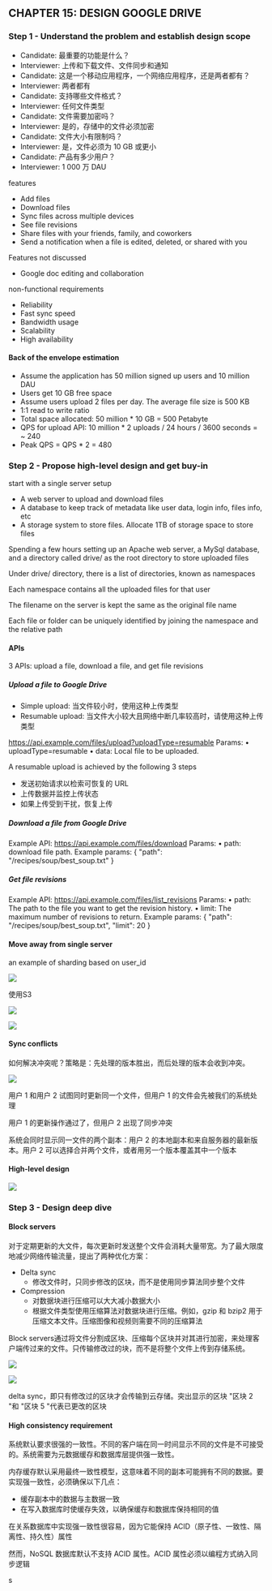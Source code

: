## CHAPTER 15: DESIGN GOOGLE DRIVE

### Step 1 - Understand the problem and establish design scope

-   Candidate: 最重要的功能是什么？
-   Interviewer: 上传和下载文件、文件同步和通知
-   Candidate: 这是一个移动应用程序，一个网络应用程序，还是两者都有？
-   Interviewer: 两者都有
-   Candidate: 支持哪些文件格式？
-   Interviewer: 任何文件类型
-   Candidate: 文件需要加密吗？
-   Interviewer: 是的，存储中的文件必须加密
-   Candidate: 文件大小有限制吗？
-   Interviewer: 是，文件必须为 10 GB 或更小
-   Candidate: 产品有多少用户？
-   Interviewer: 1 000 万 DAU

features

-   Add files
-   Download files
-   Sync files across multiple devices
-   See file revisions
-   Share files with your friends, family, and coworkers
-   Send a notification when a file is edited, deleted, or shared with you

Features not discussed

-   Google doc editing and collaboration

non-functional requirements

-   Reliability
-   Fast sync speed
-   Bandwidth usage
-   Scalability
-   High availability

#### Back of the envelope estimation

-   Assume the application has 50 million signed up users and 10 million DAU
-   Users get 10 GB free space
-   Assume users upload 2 files per day. The average file size is 500 KB
-   1:1 read to write ratio
-   Total space allocated: 50 million * 10 GB = 500 Petabyte
-   QPS for upload API: 10 million * 2 uploads / 24 hours / 3600 seconds = ~ 240
-   Peak QPS = QPS * 2 = 480

### Step 2 - Propose high-level design and get buy-in

start with a single server setup

-   A web server to upload and download files
-   A database to keep track of metadata like user data, login info, files info, etc
-   A storage system to store files. Allocate 1TB of storage space to store files

Spending a few hours setting up an Apache web server, a MySql database, and a directory
called drive/ as the root directory to store uploaded files

Under drive/ directory, there is a list of directories, known as namespaces

Each namespace contains all the uploaded files for that user

The filename on the server is kept the same as the original file name

Each file or folder can be uniquely identified by joining the namespace and the relative path

#### APIs

3 APIs: upload a file, download a file, and get file revisions

##### Upload a file to Google Drive

-   Simple upload: 当文件较小时，使用这种上传类型
-   Resumable upload: 当文件大小较大且网络中断几率较高时，请使用这种上传类型

https://api.example.com/files/upload?uploadType=resumable
Params:
• uploadType=resumable
• data: Local file to be uploaded.



A resumable upload is achieved by the following 3 steps

-   发送初始请求以检索可恢复的 URL
-   上传数据并监控上传状态
-   如果上传受到干扰，恢复上传



##### Download a file from Google Drive

Example API: https://api.example.com/files/download
Params:
• path: download file path.
Example params:
{
	"path": "/recipes/soup/best_soup.txt"
}



##### Get file revisions

Example API: https://api.example.com/files/list_revisions
Params:
• path: The path to the file you want to get the revision history.
• limit: The maximum number of revisions to return.
Example params:
{
	"path": "/recipes/soup/best_soup.txt",
	"limit": 20
}

#### Move away from single server

 an example of sharding based on user_id

![](https://inasa.dev/image/systemdesign/15/1.png)

使用S3

![](https://inasa.dev/image/systemdesign/15/2.png)

![](https://inasa.dev/image/systemdesign/15/3.png)

#### Sync conflicts

如何解决冲突呢？策略是：先处理的版本胜出，而后处理的版本会收到冲突。

![](https://inasa.dev/image/systemdesign/15/4.png)

用户 1 和用户 2 试图同时更新同一个文件，但用户 1 的文件会先被我们的系统处理

用户 1 的更新操作通过了，但用户 2 出现了同步冲突

系统会同时显示同一文件的两个副本：用户 2 的本地副本和来自服务器的最新版本。用户 2 可以选择合并两个文件，或者用另一个版本覆盖其中一个版本

#### High-level design

![](https://inasa.dev/image/systemdesign/15/5.png)

### Step 3 - Design deep dive

#### Block servers

对于定期更新的大文件，每次更新时发送整个文件会消耗大量带宽。为了最大限度地减少网络传输流量，提出了两种优化方案：

-   Delta sync
    -   修改文件时，只同步修改的区块，而不是使用同步算法同步整个文件 
-   Compression
    -   对数据块进行压缩可以大大减小数据大小
    -   根据文件类型使用压缩算法对数据块进行压缩。例如，gzip 和 bzip2 用于压缩文本文件。压缩图像和视频则需要不同的压缩算法

Block servers通过将文件分割成区块、压缩每个区块并对其进行加密，来处理客户端传过来的文件。只传输修改过的块，而不是将整个文件上传到存储系统。

![](https://inasa.dev/image/systemdesign/15/6.png)



![](https://inasa.dev/image/systemdesign/15/7.png)

delta  sync，即只有修改过的区块才会传输到云存储。突出显示的区块 "区块 2 "和 "区块 5 "代表已更改的区块

#### High consistency requirement

系统默认要求很强的一致性。不同的客户端在同一时间显示不同的文件是不可接受的。系统需要为元数据缓存和数据库层提供强一致性。

内存缓存默认采用最终一致性模型，这意味着不同的副本可能拥有不同的数据。要实现强一致性，必须确保以下几点：

-   缓存副本中的数据与主数据一致
-   在写入数据库时使缓存失效，以确保缓存和数据库保持相同的值

在关系数据库中实现强一致性很容易，因为它能保持 ACID（原子性、一致性、隔离性、持久性）属性 

然而，NoSQL 数据库默认不支持 ACID 属性。ACID 属性必须以编程方式纳入同步逻辑

s